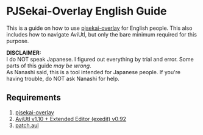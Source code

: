 # PJSekai-Overlay English Guide

This is a guide on how to use [pjsekai-overlay](https://github.com/sevenc-nanashi/pjsekai-overlay) for English people. This also includes how to navigate AviUtl, but only the bare minimum required for this purpose.

**DISCLAIMER:**\
I do NOT speak Japanese. I figured out everything by trial and error. Some parts of this guide *may be wrong*.\
As Nanashi said, this is a tool intended for Japanese people. If you're having trouble, do NOT ask Nanashi for help.

## Requirements
1. [pjsekai-overlay](https://github.com/sevenc-nanashi/pjsekai-overlay)
2. [AviUtl v1.10 + Extended Editor (exedit) v0.92](http://spring-fragrance.mints.ne.jp/aviutl/)
3. [patch.aul](https://github.com/ePi5131/patch.aul/releases/tag/r42)
